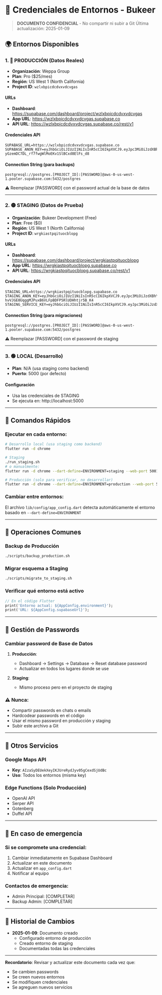 # 🔐 Credenciales de Entornos - Bukeer

> **DOCUMENTO CONFIDENCIAL** - No compartir ni subir a Git
> Última actualización: 2025-01-09

## 🌍 Entornos Disponibles

### 1. 🔴 PRODUCCIÓN (Datos Reales)
- **Organización**: Weppa Group
- **Plan**: Pro ($25/mes)
- **Región**: US West 1 (North California)
- **Project ID**: `wzlxbpicdcdvxvdcvgas`

#### URLs
- **Dashboard**: https://supabase.com/dashboard/project/wzlxbpicdcdvxvdcvgas
- **App URL**: https://wzlxbpicdcdvxvdcvgas.supabase.co
- **API URL**: https://wzlxbpicdcdvxvdcvgas.supabase.co/rest/v1

#### Credenciales API
```
SUPABASE_URL=https://wzlxbpicdcdvxvdcvgas.supabase.co
SUPABASE_ANON_KEY=eyJhbGciOiJIUzI1NiIsInR5cCI6IkpXVCJ9.eyJpc3MiOiJzdXBhYmFzZSIsInJlZiI6Ind6bHhicGljZGNkdnh2ZGN2Z2FzIiwicm9sZSI6ImFub24iLCJpYXQiOjE3MjU0NjQyODAsImV4cCI6MjA0MTA0MDI4MH0.dSh-yGzemDC7DL_rf7fwgWlMoEKv1SlBCxd8ElFs_d8
```

#### Connection String (para backups)
```
postgresql://postgres.[PROJECT_ID]:[PASSWORD]@aws-0-us-west-1.pooler.supabase.com:5432/postgres
```
⚠️ Reemplazar [PASSWORD] con el password actual de la base de datos

---

### 2. 🟡 STAGING (Datos de Prueba)
- **Organización**: Bukeer Development (Free)
- **Plan**: Free ($0)
- **Región**: US West 1 (North California)
- **Project ID**: `wrgkiastpqituocblopg`

#### URLs
- **Dashboard**: https://supabase.com/dashboard/project/wrgkiastpqituocblopg
- **App URL**: https://wrgkiastpqituocblopg.supabase.co
- **API URL**: https://wrgkiastpqituocblopg.supabase.co/rest/v1

#### Credenciales API
```
STAGING_URL=https://wrgkiastpqituocblopg.supabase.co
STAGING_ANON_KEY=eyJhbGciOiJIUzI1NiIsInR5cCI6IkpXVCJ9.eyJpc3MiOiJzdXBhYmFzZSIsInJlZiI6IndyZ2tpYXN0cHFpdHVvY2Jsb3BnIiwicm9sZSI6ImFub24iLCJpYXQiOjE3NDk1MDg2NzAsImV4cCI6MjA2NTA4NDY3MH0.a-hvVJGE0UqggMJPuxB6VLFpBDFP5RlUDHhtjr5B_K4
STAGING_SERVICE_KEY=eyJhbGciOiJIUzI1NiIsInR5cCI6IkpXVCJ9.eyJpc3MiOiJzdXBhYmFzZSIsInJlZiI6IndyZ2tpYXN0cHFpdHVvY2Jsb3BnIiwicm9sZSI6InNlcnZpY2Vfcm9sZSIsImlhdCI6MTc0OTUwODY3MCwiZXhwIjoyMDY1MDg0NjcwfQ.0fwZLHpUc8PHeT89klrqgTQ1EAR5GF3GSZSVQiXx8Pk
```

#### Connection String (para migraciones)
```
postgresql://postgres.[PROJECT_ID]:[PASSWORD]@aws-0-us-west-1.pooler.supabase.com:5432/postgres
```
⚠️ Reemplazar [PASSWORD] con el password de staging

---

### 3. 🟢 LOCAL (Desarrollo)
- **Plan**: N/A (usa staging como backend)
- **Puerto**: 5000 (por defecto)

#### Configuración
- Usa las credenciales de STAGING
- Se ejecuta en: http://localhost:5000

---

## 🚀 Comandos Rápidos

### Ejecutar en cada entorno:

```bash
# Desarrollo local (usa staging como backend)
flutter run -d chrome

# Staging
./run_staging.sh
# o manualmente:
flutter run -d chrome --dart-define=ENVIRONMENT=staging --web-port 5001

# Producción (solo para verificar, no desarrollar)
flutter run -d chrome --dart-define=ENVIRONMENT=production --web-port 5002
```

### Cambiar entre entornos:

El archivo `lib/config/app_config.dart` detecta automáticamente el entorno basado en `--dart-define=ENVIRONMENT`

---

## 🔧 Operaciones Comunes

### Backup de Producción
```bash
./scripts/backup_production.sh
```

### Migrar esquema a Staging
```bash
./scripts/migrate_to_staging.sh
```

### Verificar qué entorno está activo
```dart
// En el código Flutter
print('Entorno actual: ${AppConfig.environment}');
print('URL: ${AppConfig.supabaseUrl}');
```

---

## 🔑 Gestión de Passwords

### Cambiar password de Base de Datos

1. **Producción**:
   - Dashboard → Settings → Database → Reset database password
   - Actualizar en todos los lugares donde se use

2. **Staging**:
   - Mismo proceso pero en el proyecto de staging

### ⚠️ Nunca:
- Compartir passwords en chats o emails
- Hardcodear passwords en el código
- Usar el mismo password en producción y staging
- Subir este archivo a Git

---

## 📱 Otros Servicios

### Google Maps API
- **Key**: `AIzaSyDEUekXeyIKJUreRydJyv05gCexdSjUdBc`
- **Uso**: Todos los entornos (misma key)

### Edge Functions (Solo Producción)
- OpenAI API
- Serper API
- Gotenberg
- Duffel API

---

## 🚨 En caso de emergencia

### Si se compromete una credencial:
1. Cambiar inmediatamente en Supabase Dashboard
2. Actualizar en este documento
3. Actualizar en `app_config.dart`
4. Notificar al equipo

### Contactos de emergencia:
- Admin Principal: [COMPLETAR]
- Backup Admin: [COMPLETAR]

---

## 📝 Historial de Cambios

- **2025-01-09**: Documento creado
  - Configurado entorno de producción
  - Creado entorno de staging
  - Documentadas todas las credenciales

---

**Recordatorio**: Revisar y actualizar este documento cada vez que:
- Se cambien passwords
- Se creen nuevos entornos
- Se modifiquen credenciales
- Se agreguen nuevos servicios